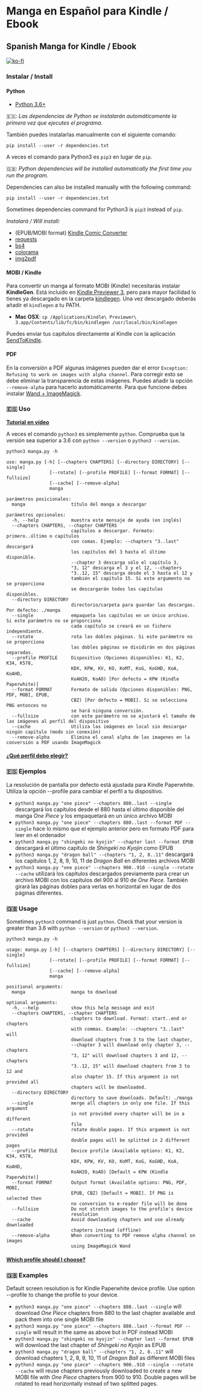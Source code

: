 # Manga en Español para Kindle / Ebook
## Spanish Manga for Kindle / Ebook

[![ko-fi](https://www.ko-fi.com/img/githubbutton_sm.svg)](https://ko-fi.com/carleslc)

### Instalar / Install

#### Python

- [Python 3.6+](https://www.python.org/downloads/)

🇪🇸:  *Las dependencias de Python se instalarán automáticamente la primera vez que ejecutes el programa.*

También puedes instalarlas manualmente con el siguiente comando:

```shell
pip install --user -r dependencies.txt
```

A veces el comando para Python3 es `pip3` en lugar de `pip`.

🇬🇧:  *Python dependencies will be installed automatically the first time you run the program.*

Dependencies can also be installed manually with the following command:

```shell
pip install --user -r dependencies.txt
```

Sometimes dependencies command for Python3 is `pip3` instead of `pip`.

*Instalará / Will install:*

- (EPUB/MOBI format) [Kindle Comic Converter](https://github.com/ciromattia/kcc)
- [requests](http://docs.python-requests.org/)
- [bs4](https://www.crummy.com/software/BeautifulSoup/bs4/doc/)
- [colorama](https://pypi.org/project/colorama/)
- [img2pdf](https://pypi.org/project/img2pdf/)

#### MOBI / Kindle

Para convertir un manga al formato MOBI (Kindle) necesitarás instalar **KindleGen**. Está incluido en [Kindle Previewer 3](https://www.amazon.com/gp/feature.html?ie=UTF8&docId=1000765261), pero para mayor facilidad lo tienes ya descargado en la carpeta [kindlegen](https://github.com/Carleslc/InMangaKindle/tree/master/kindlegen). Una vez descargado deberás añadir el `kindlegen` a tu PATH.

- **Mac OSX**: `cp /Applications/Kindle\ Previewer\ 3.app/Contents/lib/fc/bin/kindlegen /usr/local/bin/kindlegen`

Puedes enviar tus capítulos directamente al Kindle con la aplicación [SendToKindle](https://www.amazon.com/gp/sendtokindle).

#### PDF

En la conversión a PDF algunas imágenes pueden dar el error `Exception: Refusing to work on images with alpha channel`. Para corregir esto se debe eliminar la transparencia de estas imágenes. Puedes añadir la opción `--remove-alpha` para hacerlo automáticamente. Para que funcione debes instalar [Wand + ImageMagick](http://docs.wand-py.org/en/0.6.1/guide/install.html).

### 🇪🇸 Uso

**[Tutorial en vídeo](https://www.youtube.com/watch?v=X6l1zvu6mfo)**

A veces el comando `python3` es simplemente `python`. Comprueba que la versión sea superior a 3.6 con `python --version` o `python3 --version`.

`python3 manga.py -h`

```
uso: manga.py [-h] [--chapters CHAPTERS] [--directory DIRECTORY] [--single]
                [--rotate] [--profile PROFILE] [--format FORMAT] [--fullsize]
                [--cache] [--remove-alpha]
                manga

parámetros posicionales:
  manga                 título del manga a descargar

parámetros opcionales:
  -h, --help            muestra este mensaje de ayuda (en inglés)
  --chapters CHAPTERS, --chapter CHAPTERS
                        capítulos a descargar. Formato: primero..último o capítulos
                        con comas. Ejemplo: --chapters "3..last" descargará
                        los capítulos del 3 hasta el último disponible.
                        --chapter 3 descarga sólo el capítulo 3,
                        "3, 12" descarga el 3 y el 12, --chapters
                        "3..12, 15" descarga desde el 3 hasta el 12 y
                        también el capítulo 15. Si este argumento no se proporciona
                        se descargarán todos los capítulos disponibles.
  --directory DIRECTORY
                        directorio/carpeta para guardar las descargas. Por defecto: ./manga
  --single              empaqueta los capítulos en un único archivo. Si este parámetro no se proporciona
                        cada capítulo se creará en un fichero independiente.
  --rotate              rota las dobles páginas. Si este parámetro no se proporciona
                        las dobles páginas se dividirán en dos páginas separadas.
  --profile PROFILE     Dispositivo (Opciones disponibles: K1, K2, K34, K578,
                        KDX, KPW, KV, KO, KoMT, KoG, KoGHD, KoA, KoAHD,
                        KoAH2O, KoAO) [Por defecto = KPW (Kindle Paperwhite)]
  --format FORMAT       Formato de salida (Opciones disponibles: PNG, PDF, MOBI, EPUB,
                        CBZ) [Por defecto = MOBI]. Si se selecciona PNG entonces no
                        se hará ninguna conversión.
  --fullsize            con este parámetro no se ajustará el tamaño de las imágenes al perfil del dispositivo
  --cache               Utiliza las imágenes en local sin descargar ningún capítulo (modo sin conexión)
  --remove-alpha        Elimina el canal alpha de las imagenes en la conversión a PDF usando ImageMagick
```

#### [¿Qué perfil debo elegir?](https://github.com/ciromattia/kcc/wiki/Profiles)

### 🇪🇸 Ejemplos

La resolución de pantalla por defecto está ajustada para Kindle Paperwhite. Utiliza la opción --profile para cambiar el perfil a tu dispositivo.

- `python3 manga.py "one piece" --chapters 880..last --single` descargará los capítulos desde el 880 hasta el último disponible del manga _One Piece_ y los empaquetará en un único archivo MOBI
- `python3 manga.py "one piece" --chapters 880..last --format PDF --single` hace lo mismo que el ejemplo anterior pero en formato PDF para leer en el ordenador
- `python3 manga.py "shingeki no kyojin" --chapter last --format EPUB` descargará el último capítulo de _Shingeki no Kyojin_ como EPUB
- `python3 manga.py "dragon ball" --chapters "1, 2, 8..11"` descargará los capítulos 1, 2, 8, 9, 10, 11 de _Dragon Ball_ en diferentes archivos MOBI
- `python3 manga.py "one piece" --chapters 900..910 --single --rotate --cache` utilizará los capítulos descargados previamente para crear un archivo MOBI con los capítulos del 900 al 910 de *One Piece*. También girará las páginas dobles para verlas en horizontal en lugar de dos páginas diferentes.

### 🇬🇧 Usage

Sometimes `python3` command is just `python`. Check that your version is greater than 3.6 with `python --version` or `python3 --version`.

`python3 manga.py -h`

```
usage: manga.py [-h] [--chapters CHAPTERS] [--directory DIRECTORY] [--single]
                [--rotate] [--profile PROFILE] [--format FORMAT] [--fullsize]
                [--cache] [--remove-alpha]
                manga

positional arguments:
  manga                 manga to download

optional arguments:
  -h, --help            show this help message and exit
  --chapters CHAPTERS, --chapter CHAPTERS
                        chapters to download. Format: start..end or chapters
                        with commas. Example: --chapters "3..last" will
                        download chapters from 3 to the last chapter,
                        --chapter 3 will download only chapter 3, --chapters
                        "3, 12" will download chapters 3 and 12, --chapters
                        "3..12, 15" will download chapters from 3 to 12 and
                        also chapter 15. If this argument is not provided all
                        chapters will be downloaded.
  --directory DIRECTORY
                        directory to save downloads. Default: ./manga
  --single              merge all chapters in only one file. If this argument
                        is not provided every chapter will be in a different
                        file
  --rotate              rotate double pages. If this argument is not provided
                        double pages will be splitted in 2 different pages
  --profile PROFILE     Device profile (Available options: K1, K2, K34, K578,
                        KDX, KPW, KV, KO, KoMT, KoG, KoGHD, KoA, KoAHD,
                        KoAH2O, KoAO) [Default = KPW (Kindle Paperwhite)]
  --format FORMAT       Output format (Available options: PNG, PDF, MOBI,
                        EPUB, CBZ) [Default = MOBI]. If PNG is selected then
                        no conversion to e-reader file will be done
  --fullsize            Do not stretch images to the profile's device
                        resolution
  --cache               Avoid downloading chapters and use already downloaded
                        chapters instead (offline)
  --remove-alpha        When converting to PDF remove alpha channel on images
                        using ImageMagick Wand
```

#### [Which profile should I choose?](https://github.com/ciromattia/kcc/wiki/Profiles)

### 🇬🇧 Examples

Default screen resolution is for Kindle Paperwhite device profile. Use option --profile to change the profile to your device.

- `python3 manga.py "one piece" --chapters 880..last --single` will download _One Piece_ chapters from 880 to the last chapter available and pack them into one single MOBI file
- `python3 manga.py "one piece" --chapters 880..last --format PDF --single` will result in the same as above but in PDF instead MOBI
- `python3 manga.py "shingeki no kyojin" --chapter last --format EPUB` will download the last chapter of _Shingeki no Kyojin_ as EPUB
- `python3 manga.py "dragon ball" --chapters "1, 2, 8..11"` will download chapters 1, 2, 8, 9, 10, 11 of _Dragon Ball_ as different MOBI files
- `python3 manga.py "one piece" --chapters 900..910 --single --rotate --cache` will reuse chapters previously downloaded to create a new MOBI file with *One Piece* chapters from 900 to 910. Double pages will be rotated to read horizontally instead of two splitted pages.
